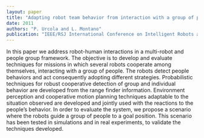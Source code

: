 ```yaml
---
layout: paper
title: "Adapting robot team behavior from interaction with a group of people"
date: 2011
authors: "P. Urcola and L. Montano"
publication: "IEEE/RSJ International Conference on Intelligent Robots and Systems (IROS)"
---
```


In this paper we address robot-human interactions in a multi-robot and people group framework.
The objective is to develop and evaluate techniques for missions in which several robots cooperate among themselves, interacting with a group of people.
The robots detect people behaviors and act consequently adopting different strategies.
Probabilistic techniques for robust cooperative detection of group and individual behavior are developed from the range finder information.
Environment perception and cooperative motion planning techniques adaptable to the situation observed are developed and jointly used with the reactions to the people’s behavior.
In order to evaluate the system, we propose a scenario where the robots guide a group of people to a goal position.
This scenario has been tested in simulations and in real experiments, to validate the techniques developed.
